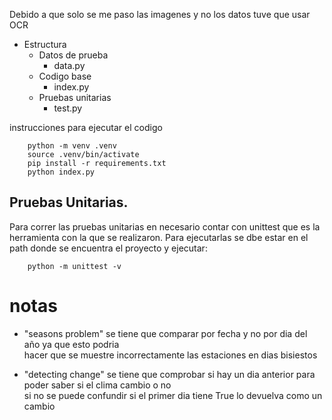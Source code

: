 Debido a que solo se me paso las imagenes y no los datos tuve que usar OCR
* Estructura
    - Datos de prueba
        - data.py
    - Codigo base
        - index.py
    - Pruebas unitarias
        - test.py

instrucciones para ejecutar el codigo
```
    python -m venv .venv
    source .venv/bin/activate
    pip install -r requirements.txt
    python index.py
```

## Pruebas Unitarias.
Para correr las pruebas unitarias en necesario contar con unittest que es la herramienta con la que se realizaron. Para ejecutarlas se dbe estar en el path donde se encuentra el proyecto y ejecutar:
```
    python -m unittest -v
```

# notas
* "seasons problem" se tiene que comparar por fecha y no por dia del año ya que esto podria  
hacer que se muestre incorrectamente las estaciones en dias bisiestos  

* "detecting change" se tiene que comprobar si hay un dia anterior para poder saber si el clima cambio o no  
si no se puede confundir si el primer dia tiene True lo devuelva como un cambio
